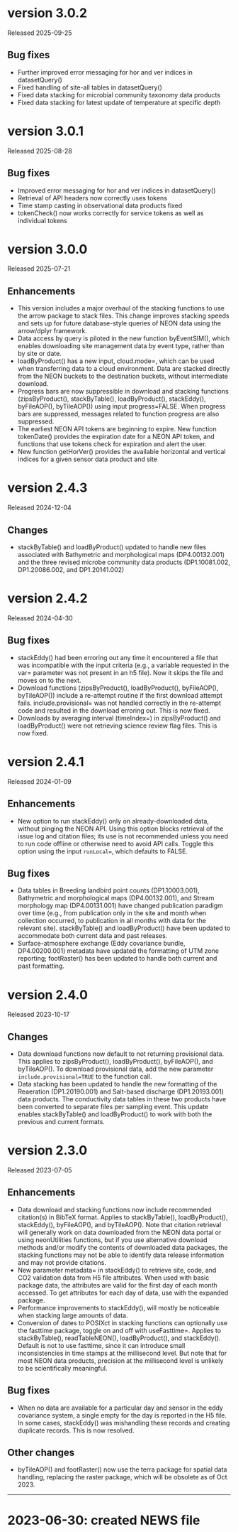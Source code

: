 # version 3.0.2

Released 2025-09-25

## Bug fixes

* Further improved error messaging for hor and ver indices in datasetQuery()
* Fixed handling of site-all tables in datasetQuery()
* Fixed data stacking for microbial community taxonomy data products
* Fixed data stacking for latest update of temperature at specific depth


# version 3.0.1

Released 2025-08-28

## Bug fixes

* Improved error messaging for hor and ver indices in datasetQuery()
* Retrieval of API headers now correctly uses tokens
* Time stamp casting in observational data products fixed
* tokenCheck() now works correctly for service tokens as well as individual tokens


# version 3.0.0

Released 2025-07-21

## Enhancements

* This version includes a major overhaul of the stacking functions to use the arrow package to stack files. This change improves stacking speeds and sets up for future database-style queries of NEON data using the arrow/dplyr framework.
* Data access by query is piloted in the new function byEventSIM(), which enables downloading site management data by event type, rather than by site or date.
* loadByProduct() has a new input, cloud.mode=, which can be used when transferring data to a cloud environment. Data are stacked directly from the NEON buckets to the destination buckets, without intermediate download.
* Progress bars are now suppressible in download and stacking functions (zipsByProduct(), stackByTable(), loadByProduct(), stackEddy(), byFileAOP(), byTileAOP()) using input progress=FALSE. When progress bars are suppressed, messages related to function progress are also suppressed.
* The earliest NEON API tokens are beginning to expire. New function tokenDate() provides the expiration date for a NEON API token, and functions that use tokens check for expiration and alert the user.
* New function getHorVer() provides the available horizontal and vertical indices for a given sensor data product and site


# version 2.4.3

Released 2024-12-04

## Changes

* stackByTable() and loadByProduct() updated to handle new files associated with Bathymetric and morphological maps (DP4.00132.001) and the three revised microbe community data products (DP1.10081.002, DP1.20086.002, and DP1.20141.002)


# version 2.4.2

Released 2024-04-30

## Bug fixes

* stackEddy() had been erroring out any time it encountered a file that was incompatible with the input criteria (e.g., a variable requested in the var= parameter was not present in an h5 file). Now it skips the file and moves on to the next.
* Download functions (zipsByProduct(), loadByProduct(), byFileAOP(), byTileAOP()) include a re-attempt routine if the first download attempt fails. include.provisional= was not handled correctly in the re-attempt code and resulted in the download erroring out. This is now fixed.
* Downloads by averaging interval (timeIndex=) in zipsByProduct() and loadByProduct() were not retrieving science review flag files. This is now fixed.


# version 2.4.1

Released 2024-01-09

## Enhancements

* New option to run stackEddy() only on already-downloaded data, without pinging the NEON API. Using this option blocks retrieval of the issue log and citation files; its use is not recommended unless you need to run code offline or otherwise need to avoid API calls. Toggle this option using the input `runLocal=`, which defaults to FALSE.

## Bug fixes

* Data tables in Breeding landbird point counts (DP1.10003.001), Bathymetric and morphological maps (DP4.00132.001), and Stream morphology map (DP4.00131.001) have changed publication paradigm over time (e.g., from publication only in the site and month when collection occurred, to publication in all months with data for the relevant site). stackByTable() and loadByProduct() have been updated to accommodate both current data and past releases.
* Surface-atmosphere exchange (Eddy covariance bundle, DP4.00200.001) metadata have updated the formatting of UTM zone reporting; footRaster() has been updated to handle both current and past formatting. 


# version 2.4.0

Released 2023-10-17

## Changes

* Data download functions now default to not returning provisional data. This applies to zipsByProduct(), loadByProduct(), byFileAOP(), and byTileAOP(). To download provisional data, add the new parameter `include.provisional=TRUE` to the function call.
* Data stacking has been updated to handle the new formatting of the Reaeration (DP1.20190.001) and Salt-based discharge (DP1.20193.001) data products. The conductivity data tables in these two products have been converted to separate files per sampling event. This update enables stackByTable() and loadByProduct() to work with both the previous and current formats.


# version 2.3.0

Released 2023-07-05

## Enhancements

* Data download and stacking functions now include recommended citation(s) in BibTeX format. Applies to stackByTable(), loadByProduct(), stackEddy(), byFileAOP(), and byTileAOP(). Note that citation retrieval will generally work on data downloaded from the NEON data portal or using neonUtilities functions, but if you use alternative download methods and/or modify the contents of downloaded data packages, the stacking functions may not be able to identify data release information and may not provide citations.
* New parameter metadata= in stackEddy() to retrieve site, code, and CO2 validation data from H5 file attributes. When used with basic package data, the attributes are valid for the first day of each month accessed. To get attributes for each day of data, use with the expanded package.
* Performance improvements to stackEddy(), will mostly be noticeable when stacking large amounts of data.
* Conversion of dates to POSIXct in stacking functions can optionally use the fasttime package, toggle on and off with useFasttime=. Applies to stackByTable(), readTableNEON(), loadByProduct(), and stackEddy(). Default is not to use fasttime, since it can introduce small inconsistencies in time stamps at the millisecond level. But note that for most NEON data products, precision at the millisecond level is unlikely to be scientifically meaningful.

## Bug fixes

* When no data are available for a particular day and sensor in the eddy covariance system, a single empty for the day is reported in the H5 file. In some cases, stackEddy() was mishandling these records and creating duplicate records. This is now resolved.

## Other changes

* byTileAOP() and footRaster() now use the terra package for spatial data handling, replacing the raster package, which will be obsolete as of Oct 2023.


-----------------------

# 2023-06-30: created NEWS file
